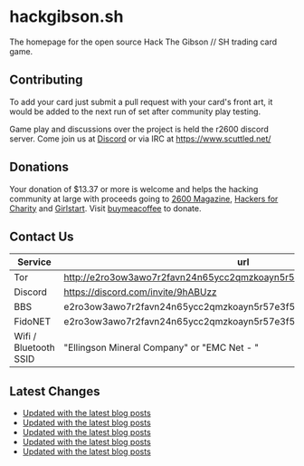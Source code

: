 # hackgibson.sh
The homepage for the open source Hack The Gibson // SH trading card game.


## Contributing

To add your card just submit a pull request with your card's front art, it would be added to the next run of set after community play testing.

Game play and discussions over the project is held the r2600 discord server. Come join us at [Discord](https://discord.com/invite/9hABUzz) or via IRC at https://www.scuttled.net/


## Donations

Your donation of $13.37 or more is welcome and helps the hacking community at large with proceeds going to [2600 Magazine](https://2600.com/), [Hackers for Charity](https://hackersforcharity.org) and [Girlstart](https://girlstart.org).  Visit [buymeacoffee](https://www.buymeacoffee.com/hackgibson.sh) to donate.


## Contact Us

Service | url
-|-
Tor | http://e2ro3ow3awo7r2favn24n65ycc2qmzkoayn5r57e3f56nvjwdcgg32ad.onion
Discord | https://discord.com/invite/9hABUzz
BBS | e2ro3ow3awo7r2favn24n65ycc2qmzkoayn5r57e3f56nvjwdcgg32ad.onion:23
FidoNET | e2ro3ow3awo7r2favn24n65ycc2qmzkoayn5r57e3f56nvjwdcgg32ad.onion:24554
Wifi / Bluetooth SSID | "Ellingson Mineral Company" or "EMC Net - <fidonet address>"

## Latest Changes
<!-- BLOG-POST-LIST:START -->
- [Updated with the latest blog posts](https://github.com/DFW2600/hackgibson.sh/commit/6c544b0ebbfc725565042a65737787d7a6499589)
- [Updated with the latest blog posts](https://github.com/DFW2600/hackgibson.sh/commit/3675befb88ea67f5ce14a739a57e4fc66fca01cf)
- [Updated with the latest blog posts](https://github.com/DFW2600/hackgibson.sh/commit/a3343ca529431c10fd9d85aa42f0a5607f07203f)
- [Updated with the latest blog posts](https://github.com/DFW2600/hackgibson.sh/commit/e5b916b860046f6566dab2d09b09f58579b64d27)
- [Updated with the latest blog posts](https://github.com/DFW2600/hackgibson.sh/commit/969103a5a2ce8b7787d6b7ad0c18f3e2e584714b)
<!-- BLOG-POST-LIST:END -->
